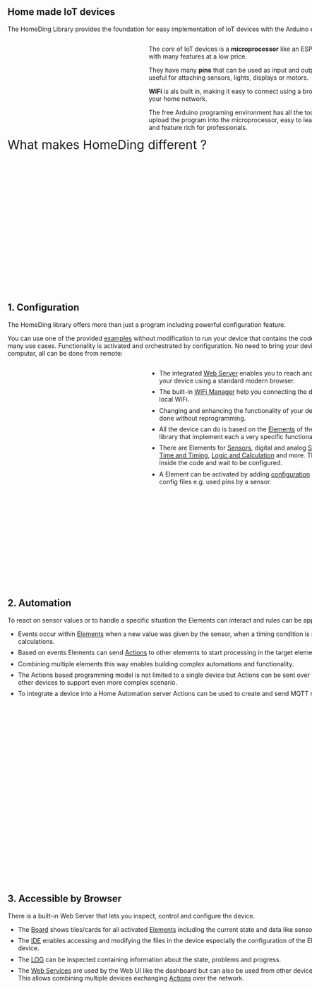 
<style>
.page {
position: relative;
width: 800px;
height: 600px;
z-index: 10;
padding: 2em 3em;
margin-bottom: 1em;
}

.page>.row {
display: flex;
}

li:not(:last-child) {
margin-bottom: 0.6em;
}

.page>.background {
position: absolute;
z-index: -1;
display: block;
top: 0;
left: 0px;
width: 100%;
height: 100%;
/* object-fit: fill; */
}

.time {
position: absolute;
background-color: yellow;
top: 0;
right: 4px;
height: 100%;
width: 24px;
z-index: 12;
}

.time>.time {
background-color: #e0e0e0;
left: 12px;
width: 12px;
height: 600px;
}

.marker {
display: inline-block;
vertical-align: baseline;
width: 12px;
height: 12px;
border-radius: 50%;
background-color: green;
}

.marker.enter {
background-color: #22ff22;
}

.marker.shown {
background-color: yellow;
}

.marker.exit {
background-color: orange;
}

.marker.hidden {
background-color: #ff2222;
}

.time>.marker {
position: absolute;
left: 0px;
}
</style>

<div class="story">
<div id="p1" class="page" is="story-page">
<h2>Home made IoT devices</h2>
<p>The HomeDing Library provides the foundation for easy implementation of IoT devices with the Arduino environment.</p>
<div class="row">
<div class="col" style="flex: 40%;">
<object id="hds" data="/home/hd-story.svg" style="height:300px;width:300px;"></object>
</div>
<div class="col" style="flex: 60%;">
<div is="svg-rotate" ref="#hds:#chip" dur="1000ms"></div>
<div is="story-animate" dur="1s" wait="3s" s-from="opacity:0;">
<p>The core of IoT devices is a <b>microprocessor</b> like an ESP8266 or ESP32
with many features at a low price.</p>
</div>

<div is="story-svg-show" ref="#hds:#pinIn" dur="250ms"></div>
<div is="story-svg-show" ref="#hds:#pinOut" dur="250ms"></div>
<div is="story-svg-show" ref="#hds:#pin-01" dur="250ms"></div>
<div is="story-animate" dur="1s" s-from="opacity:0;">
<p>They have many <b>pins</b> that can be used as input and output signals,
very useful for attaching sensors, lights, displays or motors.</p>
</div>

<div is="story-svg-move" ref="#hds:#wifi" from="-40 -50" dur="2s"></div>
<div is="story-animate" dur="1s" s-from="opacity:0;">
<p><b>WiFi</b> is als built in, making it easy to connect using a browser through your home network.</p>
</div>

<div is="story-svg-move" ref="#hds:#tRam" dur="400ms" from="80 -50"></div>
<div is="story-svg-move" ref="#hds:#tFlash" dur="400ms" from="80 -50"></div>
<div is="story-svg-move" ref="#hds:#tCPU" dur="400ms" from="80 -50"></div>
<div is="story-animate" dur="1s" s-from="opacity:0;">
<p>The free Arduino programing environment has all the tools to create and upload the program
into the microprocessor, easy to learn for beginners and feature rich for professionals.</p>
</div>
<div is="story-svg-show" ref="#hds:#tProgram" dur="400ms" dur="2s"></div>
</div>
</div>
<div id="q1" is="story-animate" dur="2s" s-from="opacity:0;font-size:50%" style="font-size:200%">
What makes HomeDing different ?
</div>
<div is="story-svg-show" ref="#hds:#tHomeDing" dur="500ms"></div>
</div>

<div id="p2" class="page" is="story-page">
<h2>1. Configuration</h2>

<p>The HomeDing library offers more than just a program including powerful configuration feature.</p>

<p> You can use one of the provided <u>examples</u> without modification to run your device
that contains the code required for many use cases. Functionality is activated and orchestrated
by configuration. No need to bring your device back to the computer, all can be done from remote:
</p>

<div class="row">
<div class="col" style="flex: 40%;">
<object id="hdb" data="/home/hd-blocks.svg" style="height:300px;width:300px;"></object>
</div>
<div class="col" style="flex: 60%;">
<ul>
<div is="svg-rotate" ref="#hdb:#tHomeDing" dur="1000ms" wait="1000ms"></div>
<div is="story-svg-hide" ref="#hdb:#tHomeDing" dur="1000ms" wait="1000ms"></div>
<div is="story-svg-show" ref="#hdb:#gWiFi" dur="1000ms" wait="1000ms"></div>
<div is="story-svg-show" ref="#hdb:#gServer" dur="1000ms" wait="1000ms"></div>
<div is="story-svg-show" ref="#hdb:#gFiles" dur="1000ms" wait="1000ms"></div>
<div is="story-svg-show" ref="#hdb:#gElements" dur="1000ms" wait="1000ms"></div>
<li>The integrated <u>Web Server</u> enables you to reach and interact with your device
using a standard modern browser.</li>
<li>The built-in <u>WiFi Manager</u> help you connecting the device to your local WiFi.</li>
<li>Changing and enhancing the functionality of your device can be done without reprogramming.</li>
<li>All the device can do is based on the <u>Elements</u> of the HomeDing library that
implement each a very specific functionality.</li>
<li>There are Elements for <u>Sensors</u>, digital and analog <u>Signals</u>,
<u>Displays</u>, <u>Time and Timing</u>, <u>Logic and Calculation</u> and more.
They all "sleep" inside the code and wait to be configured.
</li>
<li>A Element can be activated by adding <u>configuration</u> properties
to the config files e.g. used pins by a sensor.</li>
</ul>
</div>
</div>
</div>

<div id="p3" class="page" is="story-page">
<h2>2. Automation</h2>
<p>To react on sensor values or to handle a specific situation the Elements can interact
and rules can be applied:</p>

<object id="hda" data="/home/hd-actions.svg" style="height: 200px;width: 600px"></object>

<div is="story-svg-fill" ref="#hda:#pIn" dur="600ms" wait="1000ms" color="#00aa00"></div>
<div is="story-svg-fill" ref="#hda:#pIn" dur="600ms" color="silver"></div>
<div is="story-svg-show" ref="#hda:#a1g" dur="1250ms" wait="500ms"></div>
<div is="story-svg-move" ref="#hda:#a1g" dur="1250ms" to="18 0"></div>
<div is="story-svg-text" ref="#hda:#timerTxt" txt="3" wait="500ms"></div>
<div is="story-svg-hide" ref="#hda:#a1g" dur="1250ms" wait="500ms"></div>

<div is="story-svg-show" ref="#hda:#a2g" dur="1250ms" wait="500ms"></div>
<div is="story-svg-move" ref="#hda:#a2g" dur="1250ms" to="18 0" wait="500ms"></div>
<div is="story-svg-fill" ref="#hda:#pOut" dur="400ms" color="#00aa00" wait="500ms"></div>
<div is="story-svg-hide" ref="#hda:#a2g" dur="1250ms" wait="500ms"></div>

<div is="story-svg-text" ref="#hda:#timerTxt" txt="2" wait="1000ms"></div>
<div is="story-svg-text" ref="#hda:#timerTxt" txt="1" wait="1000ms"></div>

<div is="story-svg-text" ref="#hda:#timerTxt" txt="0"></div>
<div is="story-svg-show" ref="#hda:#a2r" dur="1250ms" wait="500ms"></div>
<div is="story-svg-move" ref="#hda:#a2r" dur="1250ms" to="18 0" wait="500ms"></div>
<div is="story-svg-fill" ref="#hda:#pOut" dur="400ms" color="silver" wait="500ms"></div>
<div is="story-svg-hide" ref="#hda:#a2r" dur="1250ms" wait="500ms"></div>

<div is="story-svg-show" ref="#hda:#pOut" dur="1250ms" wait="500ms"></div>

<ul>
<li>Events occur within <u>Elements</u> when a new value was given by the sensor,
when a timing condition is met or by some calculations.</li>
<li>Based on events Elements can send <u>Actions</u> to other elements
to start processing in the target element.</li>
<li>Combining multiple elements this way enables building complex automations
and functionality.</li>
<li>The Actions based programming model is not limited to a single device
but Actions can be sent over the network to other devices
to support even more complex scenario.</li>
<li>To integrate a device into a Home Automation server
Actions can be used to create and send MQTT messages.</li>
</ul>
<!-- <button onclick="p3.storyAction('reset')">reset</button><button onclick="p3.storyAction('start')">start</button> -->
</div>

<div id="p4" class="page" is="story-page">
<h2>3. Accessible by Browser</h2>
<p>There is a built-in Web Server
that lets you inspect, control and configure the device.</p>

<ul>
<li>The <u>Board</u> shows tiles/cards for all activated <u>Elements</u>
including the current state and data like sensor values.</li>
<li>The <u>IDE</u> enables accessing and modifying the files in the device
especially the configuration of the Element in the device.</li>
<li>The <u>LOG</u> can be inspected containing information about the state, problems and progress.</li>
<li>The <u>Web Services</u> are used by the Web UI like the dashboard
but can also be used from other devices and servers.
This allows combining multiple devices exchanging <u>Actions</u> over the network.</li>
</ul>

</div>


</div>
